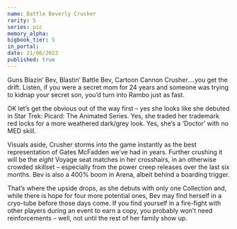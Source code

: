 ```yaml
---
name: Battle Beverly Crusher
rarity: 5
series: pic
memory_alpha:
bigbook_tier: 5
in_portal:
date: 21/06/2023
published: true
---
```


Guns Blazin’ Bev, Blastin’ Battle Bev, Cartoon Cannon Crusher....you get the drift. Listen, if you were a secret mom for 24 years and someone was trying to kidnap your secret son, you’d turn into Rambo just as fast.

OK let’s get the obvious out of the way first – yes she looks like she debuted in Star Trek: Picard: The Animated Series. Yes, she traded her trademark red locks for a more weathered dark/grey look. Yes, she’s a ‘Doctor’ with no MED skill.

Visuals aside, Crusher storms into the game instantly as the best representation of Gates McFadden we’ve had in years. Further crushing it will be the *eight* Voyage seat matches in her crosshairs, in an otherwise crowded skillset – especially from the power creep releases over the last six months. Bev is also a 400% boom in Arena, albeit behind a boarding trigger.

That’s where the upside drops, as she debuts with only one Collection and, while there is hope for four more potential ones, Bev may find herself in a cryo-tube before those days come. If you find yourself in a fire-fight with other players during an event to earn a copy, you probably won’t need reinforcements – well, not until the rest of her family show up.
